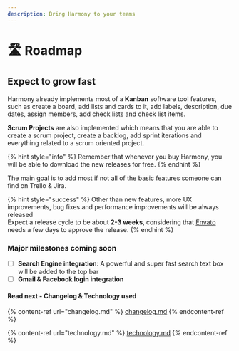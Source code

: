 ```yaml
---
description: Bring Harmony to your teams
---
```


# 🛣 Roadmap

## Expect to grow fast

Harmony already implements most of a **Kanban** software tool features, such as create a board, add lists and cards to it, add labels, description, due dates, assign members, add check lists and check list items.

**Scrum Projects** are also implemented which means that you are able to create a scrum project, create a backlog, add sprint iterations and everything related to a scrum oriented project.

{% hint style="info" %}
Remember that whenever you buy Harmony, you will be able to download the new releases for free.
{% endhint %}

The main goal is to add most if not all of the basic features someone can find on Trello & Jira.&#x20;

{% hint style="success" %}
Other than new features, more UX improvements, bug fixes and performance improvements will be always released\
Expect a release cycle to be about **2-3 weeks**, considering that [Envato](https://codecanyon.net/item/harmony-project-management-tool/49138488) needs a few days to approve the release.
{% endhint %}

### Major milestones coming soon

* [ ] **Search Engine integration**: A powerful and super fast search text box will be added to the top bar&#x20;
* [ ] **Gmail & Facebook login integration**

#### Read next - Changelog & Technology used

{% content-ref url="changelog.md" %}
[changelog.md](changelog.md)
{% endcontent-ref %}

{% content-ref url="technology.md" %}
[technology.md](technology.md)
{% endcontent-ref %}

